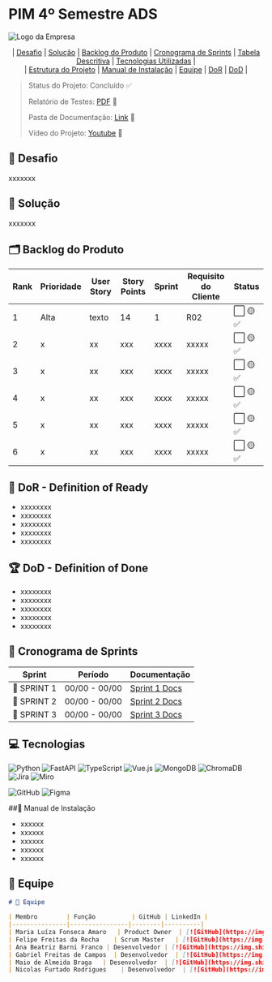 # PIM 4º Semestre ADS

![Logo da Empresa](https://github.com/user-attachments/assets/b7a4ce2d-20f7-4a12-8cb4-530f36fb1950)

<div align="center">

| [Desafio](#desafio) | [Solução](#solução) | [Backlog do Produto](#backlog-do-produto) | [Cronograma de Sprints](#cronograma-de-sprints) | [Tabela Descritiva](#tabela-descritiva) | [Tecnologias Utilizadas](#tecnologias-utilizadas) |  
| [Estrutura do Projeto](#estrutura-do-projeto) | [Manual de Instalação](#manual-de-instalação) | [Equipe](#equipe) | [DoR](#dor) | [DoD](#dod) |

</div>

> Status do Projeto: Concluído ✅
>
> Relatório de Testes: [PDF](link) 📄
>
> Pasta de Documentação: [Link](link) 🔗
>
> Vídeo do Projeto: [Youtube](link) 🎥 

## 📌 Desafio
xxxxxxx

## 📌 Solução
xxxxxxx

## 🗂️ Backlog do Produto

| Rank | Prioridade | User Story | Story Points | Sprint | Requisito do Cliente | Status |
|------|------------|------------|--------------|--------|-----------------------|--------|
| 1 | Alta | texto | 14 | 1 | R02 | ⬜ 🟡 ✅ |
| 2 | x| xx | xxx | xxxx | xxxxx | ⬜ 🟡 ✅ |
| 3 | x | xx | xxx | xxxx | xxxxx | ⬜ 🟡 ✅ |
| 4 | x | xx | xxx | xxxx | xxxxx | ⬜ 🟡 ✅ |
| 5 | x | xx | xxx | xxxx | xxxxx | ⬜ 🟡 ✅ |
| 6 | x | xx | xxx | xxxx | xxxxx | ⬜ 🟡 ✅ |

## 🏃‍ DoR - Definition of Ready
- xxxxxxxx
- xxxxxxxx
- xxxxxxxx
- xxxxxxxx
- xxxxxxxx

## 🏆 DoD - Definition of Done
- xxxxxxxx
- xxxxxxxx
- xxxxxxxx
- xxxxxxxx
- xxxxxxxx

## 📅 Cronograma de Sprints

| Sprint   | Período       | Documentação        |
|----------|--------------|---------------------|
| 📌 SPRINT 1 | 00/00 - 00/00 | [Sprint 1 Docs](#) |
| 📌 SPRINT 2 | 00/00 - 00/00 | [Sprint 2 Docs](#) |
| 📌 SPRINT 3 | 00/00 - 00/00 | [Sprint 3 Docs](#) |

## 💻 Tecnologias

![Python](https://img.shields.io/badge/Python-3776AB?style=for-the-badge&logo=python&logoColor=white)
![FastAPI](https://img.shields.io/badge/FastAPI-009688?style=for-the-badge&logo=fastapi&logoColor=white)
![TypeScript](https://img.shields.io/badge/TypeScript-3178C6?style=for-the-badge&logo=typescript&logoColor=white)
![Vue.js](https://img.shields.io/badge/Vue.js-4FC08D?style=for-the-badge&logo=vue.js&logoColor=white)
![MongoDB](https://img.shields.io/badge/MongoDB-4EA94B?style=for-the-badge&logo=mongodb&logoColor=white)
![ChromaDB](https://img.shields.io/badge/ChromaDB-FF6F00?style=for-the-badge&logo=apachecassandra&logoColor=white)
![Jira](https://img.shields.io/badge/Jira-0052CC?style=for-the-badge&logo=jira&logoColor=white)
![Miro](https://img.shields.io/badge/Miro-050038?style=for-the-badge&logo=miro&logoColor=white)

![GitHub](https://img.shields.io/badge/GitHub-000000?style=for-the-badge&logo=github&logoColor=white)
![Figma](https://img.shields.io/badge/Figma-F24E1E?style=for-the-badge&logo=figma&logoColor=white)

##📖 Manual de Instalação
- xxxxxx
- xxxxxx
- xxxxxx
- xxxxxx
- xxxxxx

## 👥 Equipe

```markdown
# 👥 Equipe

| Membro        | Função          | GitHub | LinkedIn |
|---------------|----------------|--------|----------|
| Maria Luíza Fonseca Amaro   | Product Owner  | [![GitHub](https://img.shields.io/badge/GitHub-000?style=for-the-badge&logo=github&logoColor=white)](https://github.com/MariaFAmaro01) | [![LinkedIn](https://img.shields.io/badge/LinkedIn-0e76a8?style=for-the-badge&logo=linkedin&logoColor=white)](https://linkedin.com/) |
| Felipe Freitas da Rocha    | Scrum Master   | [![GitHub](https://img.shields.io/badge/GitHub-000?style=for-the-badge&logo=github&logoColor=white)](https://github.com/Felipe-Freitas-Rocha) | [![LinkedIn](https://img.shields.io/badge/LinkedIn-0e76a8?style=for-the-badge&logo=linkedin&logoColor=white)](https://linkedin.com/) |
| Ana Beatriz Barni Franco | Desenvolvedor | [![GitHub](https://img.shields.io/badge/GitHub-000?style=for-the-badge&logo=github&logoColor=white)](https://github.com/Anabarni) | [![LinkedIn](https://img.shields.io/badge/LinkedIn-0e76a8?style=for-the-badge&logo=linkedin&logoColor=white)](https://linkedin.com/) |
| Gabriel Freitas de Campos  | Desenvolvedor  | [![GitHub](https://img.shields.io/badge/GitHub-000?style=for-the-badge&logo=github&logoColor=white)](https://github.com/GabrielFreitas2025) | [![LinkedIn](https://img.shields.io/badge/LinkedIn-0e76a8?style=for-the-badge&logo=linkedin&logoColor=white)](https://linkedin.com/) |
| Maio de Almeida Braga   | Desenvolvedor  | [![GitHub](https://img.shields.io/badge/GitHub-000?style=for-the-badge&logo=github&logoColor=white)](https://github.com/maioAB) | [![LinkedIn](https://img.shields.io/badge/LinkedIn-0e76a8?style=for-the-badge&logo=linkedin&logoColor=white)](https://linkedin.com/) |
| Nicolas Furtado Rodrigues    | Desenvolvedor  | [![GitHub](https://img.shields.io/badge/GitHub-000?style=for-the-badge&logo=github&logoColor=white)](https://github.com/AkiraNyaprog) | [![LinkedIn](https://img.shields.io/badge/LinkedIn-0e76a8?style=for-the-badge&logo=linkedin&logoColor=white)](https://linkedin.com/) |
